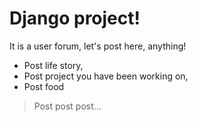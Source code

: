 # Django project! 
It is a user forum, let's post here, anything!
* Post life story, 
* Post project you have been working on,
* Post food

> Post post post...

